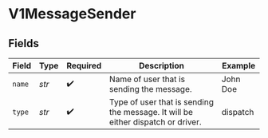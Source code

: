 # V1MessageSender


## Fields

| Field                                                                           | Type                                                                            | Required                                                                        | Description                                                                     | Example                                                                         |
| ------------------------------------------------------------------------------- | ------------------------------------------------------------------------------- | ------------------------------------------------------------------------------- | ------------------------------------------------------------------------------- | ------------------------------------------------------------------------------- |
| `name`                                                                          | *str*                                                                           | :heavy_check_mark:                                                              | Name of user that is sending the message.                                       | John Doe                                                                        |
| `type`                                                                          | *str*                                                                           | :heavy_check_mark:                                                              | Type of user that is sending the message. It will be either dispatch or driver. | dispatch                                                                        |